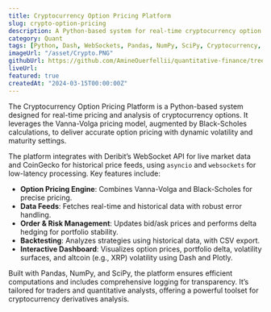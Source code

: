 ```yaml
---
title: Cryptocurrency Option Pricing Platform
slug: crypto-option-pricing
description: A Python-based system for real-time cryptocurrency option pricing using the Vanna-Volga model, with live data integration and interactive visualizations.
category: Quant
tags: [Python, Dash, WebSockets, Pandas, NumPy, SciPy, Cryptocurrency, Derivatives]
imageUrl: "/asset/Crypto.PNG"
githubUrl: https://github.com/AmineOuerfellii/quantitative-finance/tree/main/Projet_recherche%202024
liveUrl:
featured: true
createdAt: "2024-03-15T00:00:00Z"
---
```


The Cryptocurrency Option Pricing Platform is a Python-based system designed for real-time pricing and analysis of cryptocurrency options. It leverages the Vanna-Volga pricing model, augmented by Black-Scholes calculations, to deliver accurate option pricing with dynamic volatility and maturity settings.

The platform integrates with Deribit’s WebSocket API for live market data and CoinGecko for historical price feeds, using `asyncio` and `websockets` for low-latency processing. Key features include:  

- **Option Pricing Engine**: Combines Vanna-Volga and Black-Scholes for precise pricing.
- **Data Feeds**: Fetches real-time and historical data with robust error handling.
- **Order & Risk Management**: Updates bid/ask prices and performs delta hedging for portfolio stability.
- **Backtesting**: Analyzes strategies using historical data, with CSV export.
- **Interactive Dashboard**: Visualizes option prices, portfolio delta, volatility surfaces, and altcoin (e.g., XRP) volatility using Dash and Plotly.

Built with Pandas, NumPy, and SciPy, the platform ensures efficient computations and includes comprehensive logging for transparency. It’s tailored for traders and quantitative analysts, offering a powerful toolset for cryptocurrency derivatives analysis.